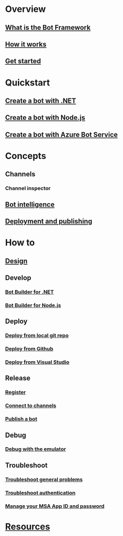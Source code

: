 # Overview
## [What is the Bot Framework](overview-value-proposition.md)
## [How it works](bot-framework-overview-how-it-works.md)
<!-- ## [Bot scenarios](bot-framework-overview-scenarios.md)-->
<!-- ## [Core concepts](bot-framework-concepts-overview.md)-->
## [Get started](bot-framework-botbuilder-overview.md)
<!-- ## [Try it out](bot-framework-sample-bot.md)-->
# Quickstart
## [Create a bot with .NET](~/dotnet/getstarted.md)
## [Create a bot with Node.js](~/nodejs/getstarted.md)
## [Create a bot with Azure Bot Service](~/azure-bot-service/getstarted.md)
# Concepts
## Channels
### Channel inspector
## [Bot intelligence](~/intelligent-bots.md)
## [Deployment and publishing](~/publish-bot-overview.md)
<!-- REMOVE when complete transition is complete
### [Overview](~/intelligent-bots.md)
### [Language](bot-framework-intelligence-language.md)
### [Vision](bot-framework-intelligence-vision.md)
### [Speech](bot-framework-intelligence-speech.md)
### [Knowledge](bot-framework-intelligence-knowledge.md)
### [Search](bot-framework-intelligence-search.md)
### [Location Control](bot-framework-intelligence-location-control.md) -->
<!--# Build with Azure Bot Service
## [Overview](~/azure-bot-service/overview.md)
## [Debug your bot](~/azure-bot-service/debug.md)
## Templates
### [Overview](~/azure-bot-service/templates-overview.md)
### [Basic bot](~/azure-bot-service/basic-bot.md)
### [Form bot](~/azure-bot-service/form-bot.md)
### [Language understanding bot](~/azure-bot-service/natural-language-bot.md)
### [Proactive bot](~/azure-bot-service/proactive-bot.md)
### [Question and answer bot](~/azure-bot-service/question-and-answer-bot.md)-->
# How to
## [Design](design/TOC.md)
## Develop
### [Bot Builder for .NET](dotnet/)
### [Bot Builder for Node.js](nodejs/)
## Deploy
### [Deploy from local git repo](~/deploy-bot-local-git.md)
### [Deploy from Github](~/deploy-bot-github.md)
### [Deploy from Visual Studio](~/deploy-bot-visual-studio.md)
## Release
### [Register](~/portal-register-bot.md)
### [Connect to channels](~/portal-configure-channels.md)
<!--### [Set up continuous integration](~/azure-bot-service/continuous-integration.md)-->
### [Publish a bot](~/portal-submit-bot-directory.md)
## Debug
### [Debug with the emulator](~/debug-bots-emulator.md)
## Troubleshoot
### [Troubleshoot general problems](troubleshoot-general-problems.md)
### [Troubleshoot authentication](troubleshoot-authentication-problems.md)
### [Manage your MSA App ID and password](~/azure-bot-service/manage-msa-app-ID.md)
# [Resources](resources/TOC.md)
